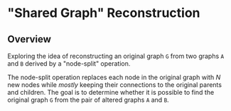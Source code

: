# "Shared Graph" Reconstruction

## Overview
Exploring the idea of reconstructing an original graph `G` from two graphs `A` and `B` derived by a "node-split" operation.  

The node-split operation replaces each node in the original graph with *N* new nodes while *mostly* keeping their connections to the original parents and children. The goal is to determine whether it is possible to find the original graph `G` from the pair of altered graphs `A` and `B`. 

